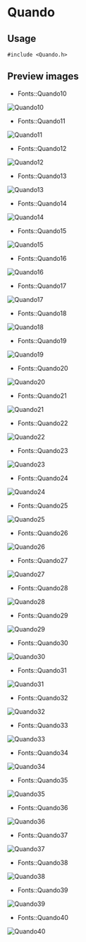 Quando
==========

Usage
------

    #include <Quando.h>

Preview images
--------------
* Fonts::Quando10 

![Quando10](https://raw.githubusercontent.com/Cariad/Quando/master/Preview/Quando10.png)

* Fonts::Quando11 

![Quando11](https://raw.githubusercontent.com/Cariad/Quando/master/Preview/Quando11.png)

* Fonts::Quando12 

![Quando12](https://raw.githubusercontent.com/Cariad/Quando/master/Preview/Quando12.png)

* Fonts::Quando13 

![Quando13](https://raw.githubusercontent.com/Cariad/Quando/master/Preview/Quando13.png)

* Fonts::Quando14 

![Quando14](https://raw.githubusercontent.com/Cariad/Quando/master/Preview/Quando14.png)

* Fonts::Quando15 

![Quando15](https://raw.githubusercontent.com/Cariad/Quando/master/Preview/Quando15.png)

* Fonts::Quando16 

![Quando16](https://raw.githubusercontent.com/Cariad/Quando/master/Preview/Quando16.png)

* Fonts::Quando17 

![Quando17](https://raw.githubusercontent.com/Cariad/Quando/master/Preview/Quando17.png)

* Fonts::Quando18 

![Quando18](https://raw.githubusercontent.com/Cariad/Quando/master/Preview/Quando18.png)

* Fonts::Quando19 

![Quando19](https://raw.githubusercontent.com/Cariad/Quando/master/Preview/Quando19.png)

* Fonts::Quando20 

![Quando20](https://raw.githubusercontent.com/Cariad/Quando/master/Preview/Quando20.png)

* Fonts::Quando21 

![Quando21](https://raw.githubusercontent.com/Cariad/Quando/master/Preview/Quando21.png)

* Fonts::Quando22 

![Quando22](https://raw.githubusercontent.com/Cariad/Quando/master/Preview/Quando22.png)

* Fonts::Quando23 

![Quando23](https://raw.githubusercontent.com/Cariad/Quando/master/Preview/Quando23.png)

* Fonts::Quando24 

![Quando24](https://raw.githubusercontent.com/Cariad/Quando/master/Preview/Quando24.png)

* Fonts::Quando25 

![Quando25](https://raw.githubusercontent.com/Cariad/Quando/master/Preview/Quando25.png)

* Fonts::Quando26 

![Quando26](https://raw.githubusercontent.com/Cariad/Quando/master/Preview/Quando26.png)

* Fonts::Quando27 

![Quando27](https://raw.githubusercontent.com/Cariad/Quando/master/Preview/Quando27.png)

* Fonts::Quando28 

![Quando28](https://raw.githubusercontent.com/Cariad/Quando/master/Preview/Quando28.png)

* Fonts::Quando29 

![Quando29](https://raw.githubusercontent.com/Cariad/Quando/master/Preview/Quando29.png)

* Fonts::Quando30 

![Quando30](https://raw.githubusercontent.com/Cariad/Quando/master/Preview/Quando30.png)

* Fonts::Quando31 

![Quando31](https://raw.githubusercontent.com/Cariad/Quando/master/Preview/Quando31.png)

* Fonts::Quando32 

![Quando32](https://raw.githubusercontent.com/Cariad/Quando/master/Preview/Quando32.png)

* Fonts::Quando33 

![Quando33](https://raw.githubusercontent.com/Cariad/Quando/master/Preview/Quando33.png)

* Fonts::Quando34 

![Quando34](https://raw.githubusercontent.com/Cariad/Quando/master/Preview/Quando34.png)

* Fonts::Quando35 

![Quando35](https://raw.githubusercontent.com/Cariad/Quando/master/Preview/Quando35.png)

* Fonts::Quando36 

![Quando36](https://raw.githubusercontent.com/Cariad/Quando/master/Preview/Quando36.png)

* Fonts::Quando37 

![Quando37](https://raw.githubusercontent.com/Cariad/Quando/master/Preview/Quando37.png)

* Fonts::Quando38 

![Quando38](https://raw.githubusercontent.com/Cariad/Quando/master/Preview/Quando38.png)

* Fonts::Quando39 

![Quando39](https://raw.githubusercontent.com/Cariad/Quando/master/Preview/Quando39.png)

* Fonts::Quando40 

![Quando40](https://raw.githubusercontent.com/Cariad/Quando/master/Preview/Quando40.png)

